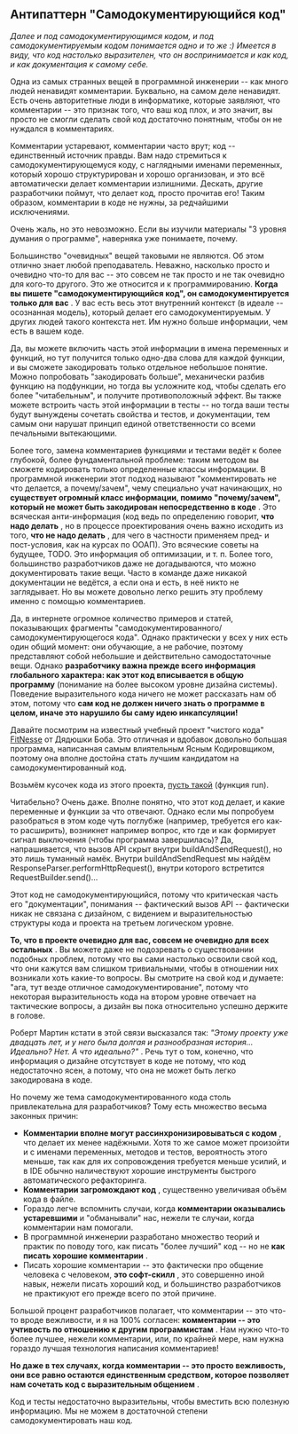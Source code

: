 ## Антипаттерн "Самодокументирующийся код"

*Далее и под самодокументирующимся кодом, и под самодокументируемым кодом понимается одно и то же :)
Имеется в виду, что код настолько выразителен, что он воспринимается и как код, и как документация к самому себе.*

Одна из самых странных вещей в программной инженерии -- как много людей ненавидят комментарии. Буквально, на самом деле ненавидят. Есть очень авторитетные люди в информатике, которые заявляют, что комментарии -- это признак того, что ваш код плох, и это значит, вы просто не смогли сделать свой код достаточно понятным, чтобы он не нуждался в комментариях.

Комментарии устаревают, комментарии часто врут; код -- единственный источник правды. Вам надо стремиться к самодокументирующемуся коду, с наглядными именами переменных, который хорошо структурирован и хорошо организован, и это всё автоматически делает комментарии излишними. Дескать, другие разработчики поймут, что делает код, просто прочитав его! Таким образом, комментарии в коде не нужны, за редчайшими исключениями.

Очень жаль, но это невозможно. Если вы изучили материалы "3 уровня думания о программе", наверняка уже понимаете, почему.

Большинство "очевидных" вещей таковыми не являются. Об этом отлично знает любой преподаватель. Неважно, насколько просто и очевидно что-то для вас -- это совсем не так просто и не так очевидно для кого-то другого. Это же относится и к программированию.  **Когда вы пишете "самодокументирующийся код", он самодокументируется только для вас** . У вас есть весь этот внутренний контекст (в идеале -- осознанная модель), который делает его самодокументируемым. У других людей такого контекста нет. Им нужно больше информации, чем есть в вашем коде.

Да, вы можете включить часть этой информации в имена переменных и функций, но тут получится только одно-два слова для каждой функции, и вы сможете закодировать только отдельное небольшое понятие. Можно попробовать "закодировать больше", механически разбив функцию на подфункции, но тогда вы усложните код, чтобы сделать его более "читабельным", и получите противоположный эффект. Вы также можете встроить часть этой информации в тесты -- но тогда ваши тесты будут вынуждены сочетать свойства и тестов, и документации, тем самым они нарушат принцип единой ответственности со всеми печальными вытекающими.

Более того, замена комментариев функциями и тестами ведёт к более глубокой, более фундаментальной проблеме: таким методом вы сможете кодировать только определенные классы информации. В программной инженерии этот подход называют "комментировать не что делается, а почему/зачем", чему специально учат начинающих, но  **существует огромный класс информации, помимо "почему/зачем", который не может быть закодирован непосредственно в коде** . Это всяческая анти-информация (код ведь по определению говорит,  **что надо делать** , но в процессе проектирования очень важно исходить из того,  **что не надо делать** , для чего в частности применяем пред- и пост-условия, как на курсах по ООАП). Это всяческие советы на будущее, TODO. Это информация об оптимизации, и т. п. Более того, большинство разработчиков даже не догадываются, что можно документировать такие вещи. Часто в команде даже никакой документации не ведётся, а если она и есть, в неё никто не заглядывает. Но вы можете довольно легко решить эту проблему именно с помощью комментариев.

Да, в интернете огромное количество примеров и статей, показывающих фрагменты "самодокументированного/самодокументирующегося кода". Однако практически у всех у них есть один общий момент: они обучающие, а не рабочие, поэтому представляют собой небольшие и действительно самодостаточные вещи. Однако **разработчику важна прежде всего информация глобального характера: как этот код вписывается в общую программу** (понимание на более высоком уровне дизайна системы). Поведение выразительного кода ничего не может рассказать нам об этом, потому что **сам код не должен ничего знать о программе в целом, иначе это нарушило бы саму идею инкапсуляции!**

Давайте посмотрим на известный учебный проект "чистого кода" [FitNesse](https://github.com/unclebob/fitnesse) от Дядюшки Боба. Это отличная и вдобавок довольно большая программа, написанная самым влиятельным Ясным Кодировщиком, поэтому она вполне достойна стать лучшим кандидатом на самодокументированный код.

Возьмём кусочек кода из этого проекта, [пусть такой](https://github.com/unclebob/fitnesse/blob/master/src/fitnesse/Shutdown.java#L29) (функция run).

Читабельно? Очень даже. Вполне понятно, что этот код делает, и какие переменные и функции за что отвечают. Однако если мы попробуем разобраться в этом коде чуть поглубже (например, требуется его как-то расширить), возникнет например вопрос, кто где и как формирует сигнал выключения (чтобы программа завершилась)? Да, напрашивается, что вызов API скрыт внутри buildAndSendRequest(), но это лишь туманный намёк. Внутри buildAndSendRequest мы найдём ResponseParser.performHttpRequest(), внутри которого встретится RequestBuilder.send()...

Этот код не самодокументирующийся, потому что критическая часть его "документации", понимания -- фактический вызов API -- фактически никак не связана с дизайном, с видением и выразительностью структуры кода и проекта на третьем логическом уровне.

**То, что в проекте очевидно для вас, совсем не очевидно для всех остальных** . Вы можете даже не подозревать о существовании подобных проблем, потому что вы сами настолько освоили свой код, что они кажутся вам слишком тривиальными, чтобы в отношении них возникали хоть какие-то вопросы. Вы смотрите на свой код и думаете: "ага, тут везде отличное самодокументирование", потому что некоторая выразительность кода на втором уровне отвечает на тактические вопросы, а дизайн вы пока относительно успешно держите в голове.

Роберт Мартин кстати в этой связи высказался так:  *"Этому проекту уже двадцать лет, и у него была долгая и разнообразная история... Идеально? Нет. А что идеально?"* . Речь тут о том, конечно, что информация о дизайне отсутствует в коде не потому, что код недостаточно ясен, а потому, что она не может быть легко закодирована в коде.

Но почему же тема самодокументированного кода столь привлекательна для разработчиков? Тому есть множество весьма законных причин:

- **Комментарии вполне могут рассинхронизировываться с кодом** , что делает их менее надёжными. Хотя то же самое может произойти и с именами переменных, методов и тестов, вероятность этого меньше, так как для их сопровождения требуется меньше усилий, и в IDE обычно наличествуют хорошие инструменты быстрого автоматического рефакторинга.
- **Комментарии загромождают код** , существенно увеличивая объём кода в файле.
- Гораздо легче вспомнить случаи, когда **комментарии оказывались устаревшими** и "обманывали" нас, нежели те случаи, когда комментарии нам помогали.
- В программной инженерии разработано множество теорий и практик по поводу того, как писать "более лучший" код -- но не  **как писать хорошие комментарии** .
- Писать хорошие комментарии -- это фактически про общение человека с человеком,  **это софт-скилл** , это совершенно иной навык, нежели писать хороший код, и большинство разработчиков не практикуют его прежде всего по этой причине.

Большой процент разработчиков полагает, что комментарии -- это что-то вроде вежливости, и я на 100% согласен:  **комментарии -- это учтивость по отношению к другим программистам** . Нам нужно что-то более лучшее, нежели комментарии, или, по крайней мере, нам нужна гораздо лучшая технология написания комментариев!

**Но даже в тех случаях, когда комментарии -- это просто вежливость, они все равно остаются единственным средством, которое позволяет нам сочетать код с выразительным общением** .

Код и тесты недостаточно выразительны, чтобы вместить всю полезную информацию. Мы не можем в достаточной степени самодокументировать наш код.
